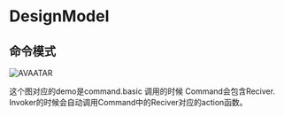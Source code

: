 # DesignModel 
## 命令模式

![AVAATAR](https://img-blog.csdnimg.cn/20190606104432132.png?x-oss-process=image/watermark,type_ZmFuZ3poZW5naGVpdGk,shadow_10,text_aHR0cHM6Ly9ibG9nLmNzZG4ubmV0L0NtZFNtaXRo,size_16,color_FFFFFF,t_70)

这个图对应的demo是command.basic 调用的时候
Command会包含Reciver.
Invoker的时候会自动调用Command中的Reciver对应的action函数。

